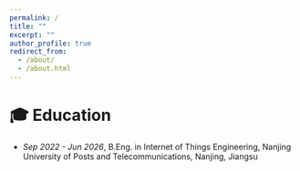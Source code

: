 ```yaml
---
permalink: /
title: ""
excerpt: ""
author_profile: true
redirect_from: 
  - /about/
  - /about.html
---
```


<span class='anchor' id='photo'></span>

# 🎓 Education
- *Sep 2022 - Jun 2026*, <a href="https://www.njupt.edu.cn/"></a> B.Eng. in Internet of Things Engineering, Nanjing University of Posts and Telecommunications, Nanjing, Jiangsu
